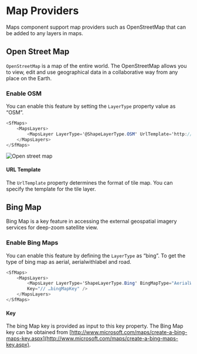 # Map Providers

Maps component support map providers such as OpenStreetMap that can be added to any layers in maps.

## Open Street Map

`OpenStreetMap` is a map of the entire world. The OpenStreetMap allows you to view, edit and use geographical data in a collaborative way from any place on the Earth.

### Enable OSM

You can enable this feature by setting the `LayerType` property value as “OSM”.

```csharp
<SfMaps>
    <MapsLayers>
        <MapsLayer LayerType='@ShapeLayerType.OSM' UrlTemplate='http://a.tile.openstreetmap.org/level/tileX/tileY.png' TValue="string" />
    </MapsLayers>
</SfMaps>
```

![Open street map](./images/MapProviders/OSM.png)

#### URL Template

The `UrlTemplate` property determines the format of tile map. You can specify the template for the tile layer.

## Bing Map

Bing Map is a key feature in accessing the external geospatial imagery services for deep-zoom satellite view.

### Enable Bing Maps

You can enable this feature by defining the `LayerType` as “bing”. To get the type of bing map as aerial, aerialwithlabel and road.

```csharp
<SfMaps>
    <MapsLayers>
        <MapsLayer LayerType='ShapeLayerType.Bing' BingMapType="AerialWithLabel" TValue="string"
        Key="// …bingMapKey" />
    </MapsLayers>
</SfMaps>
```

#### Key

The bing Map key is provided as input to this key property. The Bing Map key can be obtained from [http://www.microsoft.com/maps/create-a-bing-maps-key.aspx](http://www.microsoft.com/maps/create-a-bing-maps-key.aspx).
